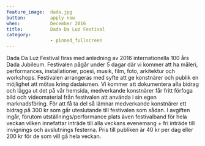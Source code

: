```yaml
---
feature_image:  dada.jpg
button:         apply now
when:           December 2016
title:          Dada Da Luz Festival
category:
                - pinned_fullscreen
---
```



Dada Da Luz Festival firas med anledning av 2016 internationella 100 års Dada Jubileum. Festivalen pågår under 5 dagar där vi kommer att ha måleri, performances, installationer, poesi, musik, film, foto, arkitektur och workshops. Festivalen arrangeras med syfte att ge konstnärer och publik en möjlighet att mötas kring dadaismen. Vi kommer att dokumentera alla bidrag och lägga ut det på vår hemsida, medverkande konstnärer får fritt förfoga bild och videomaterial från festivalen att använda i sin egen marknadsföring. För att få ta del så lämnar medverkande konstnärer ett bidrag på 300 kr som går uteslutande till festivalen som sådan. I avgiften ingår, förutom utställnings/performance plats även festivalband för hela veckan vilken innefattar inträde till alla veckans evenemang + fri inträde till invignings och avslutnings festerna. Pris till publiken är 40 kr per dag eller 200 kr för de som vill gå hela veckan.
